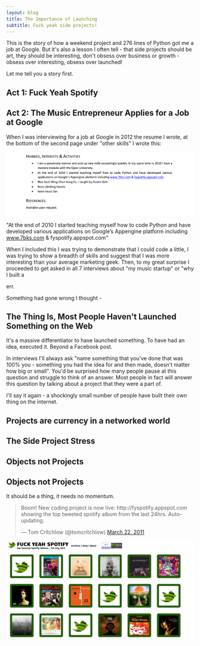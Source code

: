 ```yaml
---
layout: blog
title: The Importance of Launching
subtitle: Fuck yeah side projects!
---
```


This is the story of how a weekend project and 276 lines of Python got me a job at Google. But it's also a lesson I often tell - that side projects should be art, they should be interesting, don't obsess over business or growth - obsess over interesting, obsess over launched!

Let me tell you a story first.

## Act 1: Fuck Yeah Spotify



## Act 2: The Music Entrepreneur Applies for a Job at Google

When I was interviewing for a job at Google in 2012 the resume I wrote, at the bottom of the second page under "other skills" I wrote this:

![a screenshot of my Google resume](/images/googleresumesnip.png)

"At the end of 2010 I started teaching myself how to code Python and have developed various applications on Google’s Appengine platform including www.7bks.com & fyspotify.appspot.com"

When I included this I was trying to demonstrate that I could code a little, I was trying to show a breadth of skills and suggest that I was more interesting than your average marketing geek. Then, to my great surprise I proceeded to get asked in all 7 interviews about "my music startup" or "why I built a 

err.

Something had gone wrong I thought - 

## The Thing Is, Most People Haven't Launched Something on the Web

It's a massive differentiator to have launched something. To have had an idea, executed it. Beyond a Facebook post.

In interviews I'll always ask "name something that you've done that was 100% you - something you had the idea for and then made, doesn't matter how big or small". You'd be surprised how many people pause at this question and struggle to think of an answer. Most people in fact will answer this question by talking about a project that they were a part of.

I'll say it again - a shockingly small number of people have built their own thing on the internet.

## Projects are currency in a networked world

## The Side Project Stress

## Objects not Projects






## Objects not Projects

It should be a thing, it needs no momentum.

<blockquote class="twitter-tweet" lang="en"><p lang="en" dir="ltr">Boom! New coding project is now live: http://fyspotify.appspot.com showing the top tweeted spotify album from the last 24hrs. Auto-updating.</p>&mdash; Tom Critchlow (@tomcritchlow) <a href="https://twitter.com/tomcritchlow/status/50140995504971776">March 22, 2011</a></blockquote>
<script async src="//platform.twitter.com/widgets.js" charset="utf-8"></script>



![Screenshot of Fuck Yeah Spotify according to wayback machine on July 7th 2012](/images/fyspotify.png)